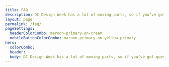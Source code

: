 ```yaml
---
title: FAQ
description: DC Design Week has a lot of moving parts, so if you’ve got questions, we’ve got answers. Need help finding streaming links for events? We’ve got you covered.
layout: page
permalink: /faq/
pageSettings:
  headerColorCombo: maroon-primary-on-cream
  mobileButtonColorCombo: maroon-primary-on-yellow-primary
hero:
  colorCombo:
  header:
  body: DC Design Week has a lot of moving parts, so if you’ve got questions, we’ve got answers. Need help finding streaming links for events? We’ve got you covered.
---
```

